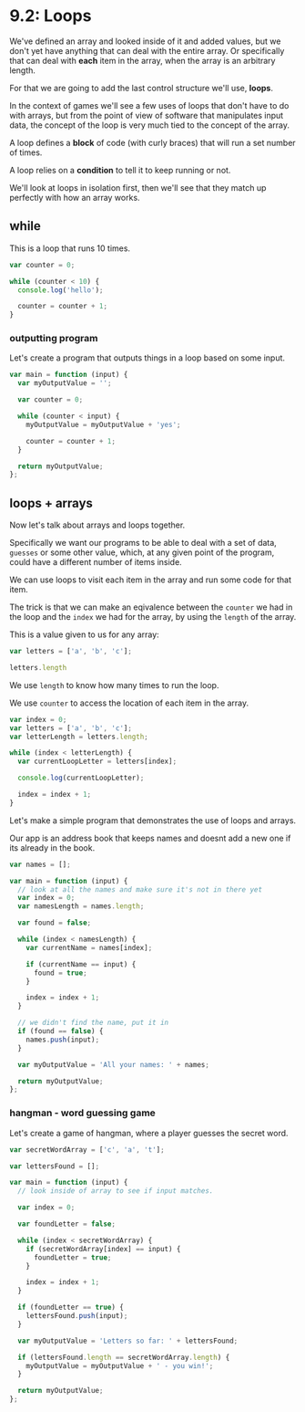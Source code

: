 # 9.2: Loops

We've defined an array and looked inside of it and added values, but we don't yet have anything that can deal with the entire array. Or specifically that can deal with **each** item in the array, when the array is an arbitrary length.

For that we are going to add the last control structure we'll use, **loops**.

In the context of games we'll see a few uses of loops that don't have to do with arrays, but from the point of view of software that manipulates input data, the concept of the loop is very much tied to the concept of the array.

A loop defines a **block** of code \(with curly braces\) that will run a set number of times.

A loop relies on a **condition** to tell it to keep running or not.

We'll look at loops in isolation first, then we'll see that they match up perfectly with how an array works.

## while

This is a loop that runs 10 times.

```javascript
var counter = 0;

while (counter < 10) {
  console.log('hello');

  counter = counter + 1;
}
```

### outputting program

Let's create a program that outputs things in a loop based on some input.

```javascript
var main = function (input) {
  var myOutputValue = '';

  var counter = 0;

  while (counter < input) {
    myOutputValue = myOutputValue + 'yes';

    counter = counter + 1;
  }

  return myOutputValue;
};
```

## loops + arrays

Now let's talk about arrays and loops together.

Specifically we want our programs to be able to deal with a set of data, `guesses` or some other value, which, at any given point of the program, could have a different number of items inside.

We can use loops to visit each item in the array and run some code for that item.

The trick is that we can make an eqivalence between the `counter` we had in the loop and the `index` we had for the array, by using the `length` of the array.

This is a value given to us for any array:

```javascript
var letters = ['a', 'b', 'c'];
```

```javascript
letters.length
```

We use `length` to know how many times to run the loop.

We use `counter` to access the location of each item in the array.

```javascript
var index = 0;
var letters = ['a', 'b', 'c'];
var letterLength = letters.length;

while (index < letterLength) {
  var currentLoopLetter = letters[index];

  console.log(currentLoopLetter);

  index = index + 1;
}
```

Let's make a simple program that demonstrates the use of loops and arrays.

Our app is an address book that keeps names and doesnt add a new one if its already in the book.

```javascript
var names = [];

var main = function (input) {
  // look at all the names and make sure it's not in there yet
  var index = 0;
  var namesLength = names.length;

  var found = false;

  while (index < namesLength) {
    var currentName = names[index];

    if (currentName == input) {
      found = true;
    }

    index = index + 1;
  }

  // we didn't find the name, put it in
  if (found == false) {
    names.push(input);
  }

  var myOutputValue = 'All your names: ' + names;

  return myOutputValue;
};
```

### hangman - word guessing game

Let's create a game of hangman, where a player guesses the secret word.

```javascript
var secretWordArray = ['c', 'a', 't'];

var lettersFound = [];

var main = function (input) {
  // look inside of array to see if input matches.

  var index = 0;

  var foundLetter = false;

  while (index < secretWordArray) {
    if (secretWordArray[index] == input) {
      foundLetter = true;
    }

    index = index + 1;
  }

  if (foundLetter == true) {
    lettersFound.push(input);
  }

  var myOutputValue = 'Letters so far: ' + lettersFound;

  if (lettersFound.length == secretWordArray.length) {
    myOutputValue = myOutputValue + ' - you win!';
  }

  return myOutputValue;
};
```

